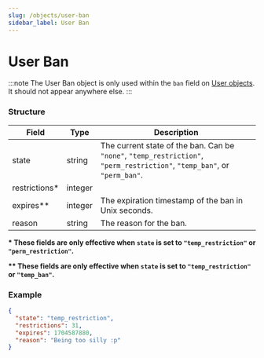 ```yaml
---
slug: /objects/user-ban
sidebar_label: User Ban
---
```


# User Ban

:::note
The User Ban object is only used within the `ban` field on [User objects](/objects/user). It should not appear anywhere else.
:::

### Structure

<!-- prettier-ignore-start -->
| Field | Type | Description |
| - | - | - |
| state | string | The current state of the ban. Can be `"none"`, `"temp_restriction"`, `"perm_restriction"`, `"temp_ban"`, or `"perm_ban"`. |
| restrictions* | integer | |
| expires** | integer | The expiration timestamp of the ban in Unix seconds. |
| reason | string | The reason for the ban. |
<!-- prettier-ignore-end -->

**\* These fields are only effective when `state` is set to `"temp_restriction"` or `"perm_restriction"`.**

**\*\* These fields are only effective when `state` is set to `"temp_restriction"` or `"temp_ban"`.**

### Example

```json
{
  "state": "temp_restriction",
  "restrictions": 31,
  "expires": 1704587880,
  "reason": "Being too silly :p"
}
```
